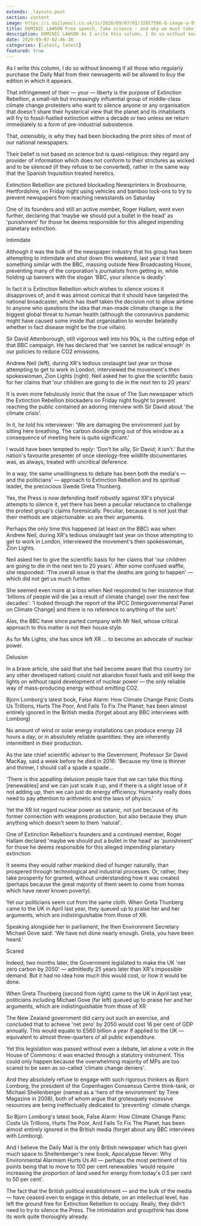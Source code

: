 ```yaml
---
extends: _layouts.post
section: content
image: https://i.dailymail.co.uk/1s/2020/09/07/01/32857586-0-image-a-95_1599440358786.jpg 
title: DOMINIC LAWSON Free speech, fake science - and why we must take the fight to the climate zealots 
description: DOMINIC LAWSON As I write this column, I do so without knowing if all those who regularly purchase the Daily Mail from their newsagents will be allowed to buy the edition in which it appears. 
date: 2020-09-07-02-46-38 
categories: [latest, latest] 
featured: true 
--- 
```

As I write this column, I do so without knowing if all those who regularly purchase the Daily Mail from their newsagents will be allowed to buy the edition in which it appears.

That infringement of their — your — liberty is the purpose of Extinction Rebellion, a small-ish but increasingly influential group of middle-class climate change protesters who want to silence anyone or any organisation that doesn't share their hysterical view that the planet and its inhabitants will fry to fossil-fuelled extinction within a decade or two unless we return immediately to a form of pre-industrial subsistence.

That, ostensibly, is why they had been blockading the print sites of most of our national newspapers.

Their belief is not based on science but is quasi-religious: they regard any provider of information which does not conform to their strictures as wicked and to be silenced (if they refuse to be converted), rather in the same way that the Spanish Inquisition treated heretics.

Extinction Rebellion are pictured blockading Newsprinters in Broxbourne, Hertfordshire, on Friday night using vehicles and bamboo lock-ons to try to prevent newspapers from reaching newsstands on Saturday

One of its founders and still an active member, Roger Hallam, went even further, declaring that 'maybe we should put a bullet in the head' as 'punishment' for those he deems responsible for this alleged impending planetary extinction. 

Intimidate

Although it was the bulk of the newspaper industry that his group has been attempting to intimidate and shut down this weekend, last year it tried something similar with the BBC, massing outside New Broadcasting House, preventing many of the corporation's journalists from getting in, while holding up banners with the slogan 'BBC, your silence is deadly'.

In fact it is Extinction Rebellion which wishes to silence voices it disapproves of; and it was almost comical that it should have targeted the national broadcaster, which has itself taken the decision not to allow airtime to anyone who questions the idea that man-made climate change is the biggest global threat to human health (although the coronavirus pandemic might have caused some inside that organisation to wonder belatedly whether in fact disease might be the true villain).

Sir David Attenborough, still vigorous well into his 90s, is the cutting edge of that BBC campaign. He has declared that 'we cannot be radical enough' in our policies to reduce CO2 emissions.

Andrew Neil (left), during XR's tedious onslaught last year on those attempting to get to work in London, interviewed the movement's then spokeswoman, Zion Lights (right). Neil asked her to give the scientific basis for her claims that 'our children are going to die in the next ten to 20 years'

It is even more fabulously ironic that the issue of The Sun newspaper which the Extinction Rebellion blockaders on Friday night fought to prevent reaching the public contained an adoring interview with Sir David about 'the climate crisis'.

In it, he told his interviewer: 'We are damaging the environment just by sitting here breathing. The carbon dioxide going out of this window as a consequence of meeting here is quite significant.'

I would have been tempted to reply: 'Don't be silly, Sir David; it isn't.' But the nation's favourite presenter of once ideology-free wildlife documentaries was, as always, treated with uncritical deference.

In a way, the same unwillingness to debate has been both the media's — and the politicians' — approach to Extinction Rebellion and its spiritual leader, the precocious Swede Greta Thunberg.

Yes, the Press is now defending itself robustly against XR's physical attempts to silence it, yet there has been a peculiar reluctance to challenge the protest group's claims forensically. Peculiar, because it is not just that their methods are objectionable: so are their arguments.

Perhaps the only time this happened (at least on the BBC) was when Andrew Neil, during XR's tedious onslaught last year on those attempting to get to work in London, interviewed the movement's then spokeswoman, Zion Lights.

Neil asked her to give the scientific basis for her claims that 'our children are going to die in the next ten to 20 years'. After some confused waffle, she responded: 'The overall issue is that the deaths are going to happen' — which did not get us much further.

She seemed even more at a loss when Neil responded to her insistence that 'billions of people will die [as a result of climate change] over the next few decades': 'I looked through the report of the IPCC [Intergovernmental Panel on Climate Change] and there is no reference to anything of the sort.'

Alas, the BBC have since parted company with Mr Neil, whose critical approach to this matter is not their house style.

As for Ms Lights, she has since left XR … to become an advocate of nuclear power. 

Delusion

In a brave article, she said that she had become aware that this country (or any other developed nation) could not abandon fossil fuels and still keep the lights on without rapid development of nuclear power — the only reliable way of mass-producing energy without emitting CO2.

Bjorn Lomborg's latest book, False Alarm: How Climate Change Panic Costs Us Trillions, Hurts The Poor, And Fails To Fix The Planet, has been almost entirely ignored in the British media (forget about any BBC interviews with Lomborg)

No amount of wind or solar energy installations can produce energy 24 hours a day, or in absolutely reliable quantities: they are inherently intermittent in their production.

As the late chief scientific adviser to the Government, Professor Sir David MacKay, said a week before he died in 2016: 'Because my time is thinner and thinner, I should call a spade a spade…

'There is this appalling delusion people have that we can take this thing [renewables] and we can just scale it up, and if there is a slight issue of it not adding up, then we can just do energy efficiency. Humanity really does need to pay attention to arithmetic and the laws of physics.'

Yet the XR lot regard nuclear power as satanic, not just because of its former connection with weapons production, but also because they shun anything which doesn't seem to them 'natural'.

One of Extinction Rebellion's founders and a continued member, Roger Hallam declared 'maybe we should put a bullet in the head' as 'punishment' for those he deems responsible for this alleged impending planetary extinction

It seems they would rather mankind died of hunger naturally, than prospered through technological and industrial processes. Or, rather, they take prosperity for granted, without understanding how it was created (perhaps because the great majority of them seem to come from homes which have never known poverty).

Yet our politicians seem cut from the same cloth. When Greta Thunberg came to the UK in April last year, they queued up to praise her and her arguments, which are indistinguishable from those of XR.

Speaking alongside her in parliament, the then Environment Secretary Michael Gove said: 'We have not done nearly enough. Greta, you have been heard.' 

Scared

Indeed, two months later, the Government legislated to make the UK 'net zero carbon by 2050' — admittedly 25 years later than XR's impossible demand. But it had no idea how much this would cost, or how it would be done.

When Greta Thunberg (second from right) came to the UK in April last year, politicians including Michael Gove (far left) queued up to praise her and her arguments, which are indistinguishable from those of XR

The New Zealand government did carry out such an exercise, and concluded that to achieve 'net zero' by 2050 would cost 16 per cent of GDP annually. This would equate to £560 billion a year if applied to the UK — equivalent to almost three-quarters of all public expenditure.

Yet this legislation was passed without even a debate, let alone a vote in the House of Commons: it was enacted through a statutory instrument. This could only happen because the overwhelming majority of MPs are too scared to be seen as so-called 'climate change deniers'.

And they absolutely refuse to engage with such rigorous thinkers as Bjorn Lomborg, the president of the Copenhagen Consensus Centre think-tank, or Michael Shellenberger (named as a 'hero of the environment' by Time Magazine in 2008), both of whom argue that grotesquely excessive resources are being ineffectually dedicated to 'preventing' climate change.

So Bjorn Lomborg's latest book, False Alarm: How Climate Change Panic Costs Us Trillions, Hurts The Poor, And Fails To Fix The Planet, has been almost entirely ignored in the British media (forget about any BBC interviews with Lomborg).

And I believe the Daily Mail is the only British newspaper which has given much space to Shellenberger's new book, Apocalypse Never: Why Environmental Alarmism Hurts Us All — perhaps the most pertinent of his points being that to move to 100 per cent renewables 'would require increasing the proportion of land used for energy from today's 0.5 per cent to 50 per cent'.

The fact that the British political establishment — and the bulk of the media — have ceased even to engage in this debate, on an intellectual level, has left the ground free for Extinction Rebellion to occupy. Really, they didn't need to try to silence the Press. The intimidation and groupthink has done its work quite thoroughly already.

